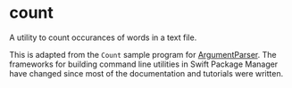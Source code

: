 # count

A utility to count occurances of words in a text file.

This is adapted from the `Count` sample program for [ArgumentParser](https://apple.github.io/swift-argument-parser/). The frameworks for building command line utilities in Swift Package Manager have changed since most of the documentation and tutorials were written.

